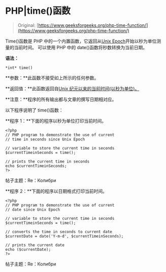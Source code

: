 # PHP|time()函数

> Original: [https://www.geeksforgeeks.org/php-time-function/](https://www.geeksforgeeks.org/php-time-function/)

Time()函数是 PHP 中的一个内置函数，它返回从[Unix Epoch](https://en.wikipedia.org/wiki/Unix_time)开始以秒为单位测量的当前时间。 可以使用 PHP 中的 date()函数将秒数转换为当前日期。

**语法：**

```
*int* time()
```

**参数：**此函数不接受如上所示的任何参数。

**返回值：**此函数返回自[Unix 纪元以来的当前时间(以秒为单位)。](https://en.wikipedia.org/wiki/Unix_time)

**注意：**程序的所有输出都与文章的撰写日期相对应。

以下程序说明了 time()函数：

**程序 1：**下面的程序以秒为单位打印当前时间。

```
<?php
// PHP program to demonstrate the use of current 
// time in seconds since Unix Epoch 

// variable to store the current time in seconds 
$currentTimeinSeconds = time(); 

// prints the current time in seconds
echo $currentTimeinSeconds; 
?>
```

帖子主题：Re：Колибри

**程序 2：**下面的程序以日期格式打印当前时间。

```
<?php
// PHP program to demonstrate the use of current 
// date since Unix Epoch 

// variable to store the current time in seconds 
$currentTimeinSeconds = time(); 

// converts the time in seconds to current date 
$currentDate = date('Y-m-d', $currentTimeinSeconds);

// prints the current date
echo ($currentDate); 
?>
```

帖子主题：Re：Колибри